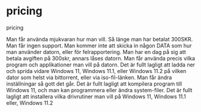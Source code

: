 # pricing
pricing

Man får använda mjukvaran hur man vill. Så länge man har betalat 300SKR. Man får ingen support. Man kommer inte att skicka in någon DATA som hur man använder datorn, eller för felrapportering. Man har en dag på sig att betala avgiften på 300skr, annars låses datorn. Man får använda precis vilka program och applikationer man vill på datorn. Det är fullt lagligt att ladda ner och sprida vidare Windows 11, Windows 11.1, eller Windows 11.2 på vilken dator som helst via bittorrent, eller via iso-fil-länken. Man får ändra inställningar så gott det går. Det är fullt lagligt att kompilera program till Windows 11, och man kan programmera eller ändra system-filer. Det är fullt lagligt att installera vilka drivrutiner man vill på Windows 11, Windows 11.1 eller, Windows 11.2
